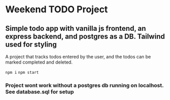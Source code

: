 # Weekend TODO Project

## Simple todo app with vanilla js frontend, an express backend, and postgres as a DB. Tailwind used for styling

A project that tracks todos entered by the user, and the todos can be marked completed and deleted.

`npm i`
`npm start`
### Project wont work without a postgres db running on localhost. See database.sql for setup

